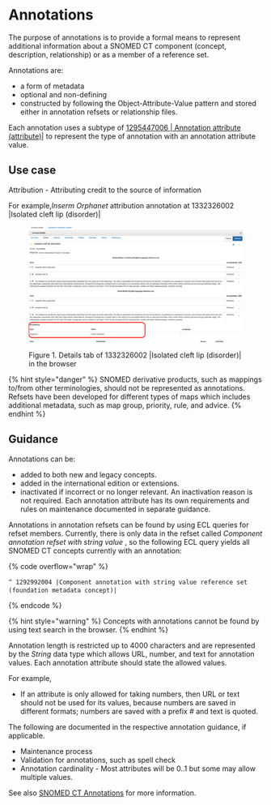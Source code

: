 # Annotations

The purpose of annotations is to provide a formal means to represent additional information about a SNOMED CT component (concept, description, relationship) or as a member of a reference set.

Annotations are:

* a form of metadata
* optional and non-defining
* constructed by following the Object-Attribute-Value pattern and stored either in annotation refsets or relationship files.

Each annotation uses a subtype of [1295447006 | Annotation attribute (attribute)|](http://snomed.info/id/1295447006) to represent the type of annotation with an annotation attribute value.

## Use case

Attribution - Attributing credit to the source of information

For example,_Inserm Orphanet_ attribution annotation at 1332326002 |Isolated cleft lip (disorder)|

<figure><img src="../../images/256869352.png" alt=""><figcaption><p>Figure 1. Details tab of 1332326002 |Isolated cleft lip (disorder)| in the browser</p></figcaption></figure>

{% hint style="danger" %}
SNOMED derivative products, such as mappings to/from other terminologies, should not be represented as annotations. Refsets have been developed for different types of maps which includes additional metadata, such as map group, priority, rule, and advice.
{% endhint %}

## Guidance

Annotations can be:

* added to both new and legacy concepts.
* added in the international edition or extensions.
* inactivated if incorrect or no longer relevant. An inactivation reason is not required. Each annotation attribute has its own requirements and rules on maintenance documented in separate guidance.

Annotations in annotation refsets can be found by using ECL queries for refset members. Currently, there is only data in the refset called _Component annotation refset with string value_ , so the following ECL query yields all SNOMED CT concepts currently with an annotation:

{% code overflow="wrap" %}
```
^ 1292992004 |Component annotation with string value reference set (foundation metadata concept)|
```
{% endcode %}

{% hint style="warning" %}
Concepts with annotations cannot be found by using text search in the browser.
{% endhint %}

Annotation length is restricted up to 4000 characters and are represented by the _String_ data type which allows URL, number, and text for annotation values. Each annotation attribute should state the allowed values.

For example,

* If an attribute is only allowed for taking numbers, then URL or text should not be used for its values, because numbers are saved in different formats; numbers are saved with a prefix # and text is quoted.

The following are documented in the respective annotation guidance, if applicable.

* Maintenance process
* Validation for annotations, such as spell check
* Annotation cardinality - Most attributes will be 0..1 but some may allow multiple values.

See also [SNOMED CT Annotations](https://prod-confluence.ihtsdotools.org/display/mag/SNOMED+CT+Annotations) for more information.

